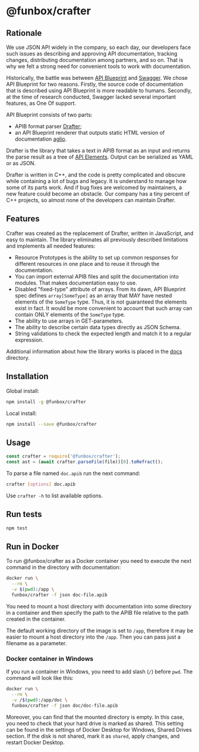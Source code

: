 # @funbox/crafter

## Rationale

We use JSON API widely in the company, so each day, our developers face such issues as describing and approving
API documentation, tracking changes, distributing documentation among partners, and so on.
That is why we felt a strong need for convenient tools to work with documentation.

Historically, the battle was between [API Blueprint](https://apiblueprint.org/) and [Swagger](https://swagger.io/).
We chose API Blueprint for two reasons. Firstly, the source code of documentation that is described using API Blueprint is more readable to humans.
Secondly, at the time of research conducted, Swagger lacked several important features, as One Of support.

API Blueprint consists of two parts:

- APIB format parser [Drafter](https://github.com/apiaryio/drafter);
- an API Blueprint renderer that outputs static HTML version of documentation [aglio](https://github.com/danielgtaylor/aglio).

Drafter is the library that takes a text in APIB format as an input and returns the parse result as a tree of
[API Elements](http://api-elements.readthedocs.io/en/latest/). Output can be serialized as YAML or as JSON.

Drafter is written in C++, and the code is pretty complicated and obscure while containing a lot of bugs and legacy.
It is understand to manage how some of its parts work. And if bug fixes are welcomed by maintainers, a new feature could become an obstacle.
Our company has a tiny percent of C++ projects, so almost none of the developers can maintain Drafter.

## Features

Crafter was created as the replacement of Drafter, written in JavaScript, and easy to maintain.
The library eliminates all previously described limitations and implements all needed features:

- Resource Prototypes is the ability to set up common responses for different resources in one place and to reuse it through the documentation.
- You can import external APIB files and split the documentation into modules. That makes documentation easy to use.
- Disabled "fixed-type" attribute of arrays. From its dawn, API Blueprint spec defines `array[SomeType]` as an array
  that MAY have nested elements of the `SomeType` type. Thus, it is not guaranteed the elements exist in fact.
  It would be more convenient to account that such array can contain ONLY elements of the `SomeType` type.
- The ability to use arrays in GET-parameters.
- The ability to describe certain data types directly as JSON Schema.
- String validations to check the expected length and match it to a regular expression.

Additional information about how the library works is placed in the [docs](docs) directory.

## Installation

Global install:

```bash
npm install -g @funbox/crafter
```

Local install:

```bash
npm install --save @funbox/crafter
```

## Usage

```javascript
const crafter = require('@funbox/crafter');
const ast = (await crafter.parseFile(file))[0].toRefract();
```

To parse a file named `doc.apib` run the next command:

```bash
crafter [options] doc.apib
```

Use `crafter -h` to list available options.

## Run tests

```bash
npm test
```

## Run in Docker

To run @funbox/crafter as a Docker container you need to execute the next command in the directory with documentation:

```bash
docker run \
  --rm \
  -v $(pwd):/app \
  funbox/crafter -f json doc-file.apib
```

You need to mount a host directory with documentation into some directory in a container and then specify the path to
the APIB file relative to the path created in the container.

The default working directory of the image is set to `/app`, therefore it may be easier to mount
a host directory into the `/app`. Then you can pass just a filename as a parameter.

### Docker container in Windows

If you run a container in Windows, you need to add slash (`/`) before `pwd`.
The command will look like this:

```bash
docker run \
  --rm \
  -v /$(pwd):/app/doc \
  funbox/crafter -f json doc/doc-file.apib
```

Moreover, you can find that the mounted directory is empty. In this case, you need to check
that your hard drive is marked as shared. This setting can be found in the settings of Docker Desktop for Windows,
Shared Drives section. If the disk is not shared, mark it as `shared`, apply changes, and restart Docker Desktop.
